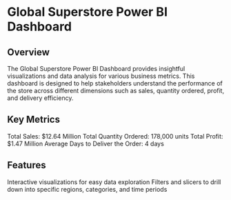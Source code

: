 # Global Superstore Power BI Dashboard
## Overview
The Global Superstore Power BI Dashboard provides insightful visualizations and data analysis for various business metrics. This dashboard is designed to help stakeholders understand the performance of the store across different dimensions such as sales, quantity ordered, profit, and delivery efficiency.

## Key Metrics
Total Sales: $12.64 Million
Total Quantity Ordered: 178,000 units
Total Profit: $1.47 Million
Average Days to Deliver the Order: 4 days
## Features
Interactive visualizations for easy data exploration
Filters and slicers to drill down into specific regions, categories, and time periods

